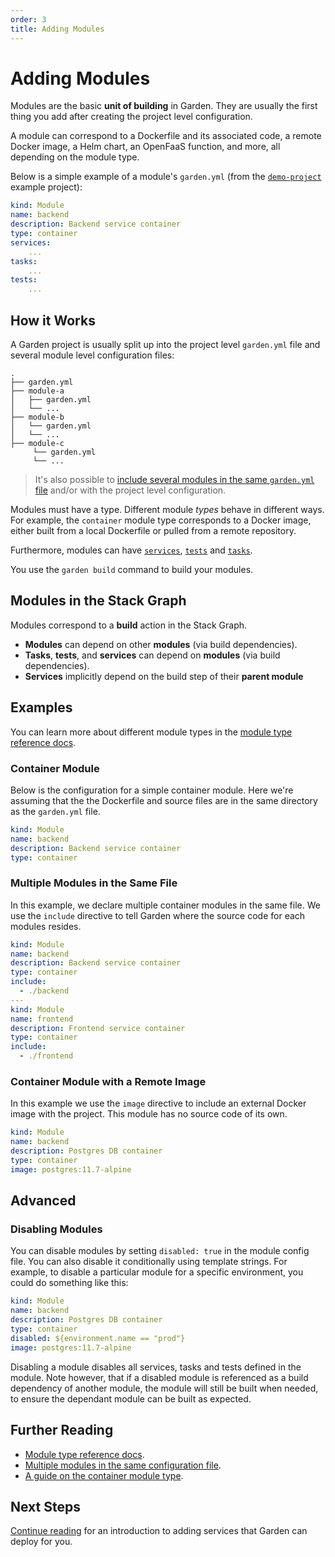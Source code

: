 ```yaml
---
order: 3
title: Adding Modules
---
```


# Adding Modules

Modules are the basic **unit of building** in Garden. They are usually the first thing you add after creating the project level configuration.

A module can correspond to a Dockerfile and its associated code, a remote Docker image, a Helm chart, an OpenFaaS function, and more, all depending on the module type.

Below is a simple example of a module's `garden.yml` (from the [`demo-project`](https://github.com/garden-io/garden/tree/v0.11.7/examples/demo-project) example project):

```yaml
kind: Module
name: backend
description: Backend service container
type: container
services:
    ...
tasks:
    ...
tests:
    ...
```

## How it Works

A Garden project is usually split up into the project level `garden.yml` file and several module level configuration files:

```console
.
├── garden.yml
├── module-a
│   ├── garden.yml
│   └── ...
├── module-b
│   └── garden.yml
│   └── ...
├── module-c
     └── garden.yml
     └── ...
```

> It's also possible to [include several modules in the same `garden.yml` file](../guides/configuration-files.md#multiple-modules-in-the-same-file) and/or with the project level configuration.

Modules must have a type. Different module _types_ behave in different ways. For example, the `container` module type corresponds to a Docker image, either built from a local Dockerfile or pulled from a remote repository.

Furthermore, modules can have [`services`](./adding-services.md), [`tests`](./running-tests.md) and [`tasks`](./running-tasks.md).

You use the `garden build` command to build your modules.

## Modules in the Stack Graph

Modules correspond to a **build** action in the Stack Graph.

- **Modules** can depend on other **modules** (via build dependencies).
- **Tasks**, **tests**, and **services** can depend on **modules** (via build dependencies).
- **Services** implicitly depend on the build step of their **parent module**

## Examples

You can learn more about different module types in the [module type reference docs](../reference/module-types/README.md).

### Container Module

Below is the configuration for a simple container module. Here we're assuming that the the Dockerfile and source files are in the same directory as the `garden.yml` file.

```yaml
kind: Module
name: backend
description: Backend service container
type: container
```

### Multiple Modules in the Same File

In this example, we declare multiple container modules in the same file. We use the `include` directive to tell Garden where the source code for each modules resides.

```yaml
kind: Module
name: backend
description: Backend service container
type: container
include:
  - ./backend
---
kind: Module
name: frontend
description: Frontend service container
type: container
include:
  - ./frontend
```

### Container Module with a Remote Image

In this example we use the `image` directive to include an external Docker image with the project. This module has no source code of its own.

```yaml
kind: Module
name: backend
description: Postgres DB container
type: container
image: postgres:11.7-alpine
```

## Advanced

### Disabling Modules

You can disable modules by setting `disabled: true` in the module config file. You can also disable it conditionally using template strings. For example, to disable a particular module for a specific environment, you could do something like this:

```yaml
kind: Module
name: backend
description: Postgres DB container
type: container
disabled: ${environment.name == "prod"}
image: postgres:11.7-alpine
```

Disabling a module disables all services, tasks and tests defined in the module.
Note however, that if a disabled module is referenced as a build dependency of another module, the module will still be built when needed, to ensure the dependant module can be built as expected.

## Further Reading

* [Module type reference docs](../reference/module-types/README.md).
* [Multiple modules in the same configuration file](../guides/configuration-files.md#multiple-modules-in-the-same-file).
* [A guide on the container module type](../guides/container-modules.md).

## Next Steps

[Continue reading](./adding-services.md) for an introduction to adding services that Garden can deploy for you.


